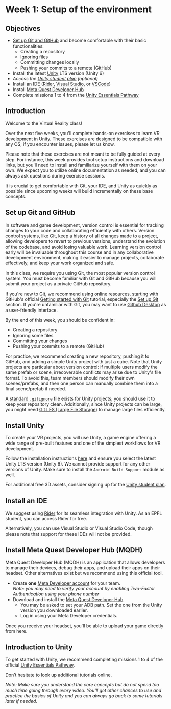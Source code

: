 # Week 1: Setup of the environment

## Objectives
- [Set up Git and GitHub](#set-up-git-and-github) and become comfortable with their basic functionalities:
  - Creating a repository
  - Ignoring files
  - Committing changes locally
  - Pushing your commits to a remote (GitHub)
- Install the latest [Unity](https://unity.com/download) LTS version (Unity 6)
- _Access the [Unity student plan](https://unity.com/products/unity-student) (optional)_
- Install an IDE ([Rider](https://www.jetbrains.com/lp/dotnet-unity/), [Visual Studio](https://visualstudio.microsoft.com/vs/unity-tools/), or [VSCode](https://code.visualstudio.com/docs/other/unity))
- Install [Meta Quest Developer Hub](https://developers.meta.com/horizon/documentation/unity/ts-odh/)
- Complete missions 1 to 4 from the [Unity Essentials Pathway](https://learn.unity.com/pathway/unity-essentials)

## Introduction
Welcome to the Virtual Reality class!  

Over the next five weeks, you'll complete hands-on exercises to learn VR development in Unity. 
These exercises are designed to be compatible with any OS; if you encounter issues, please let us know.

Please note that these exercises are not meant to be fully guided at every step. 
For instance, this week provides tool setup instructions and download links, but you'll need to install and familiarize yourself with them on your own. 
We expect you to utilize online documentation as needed, and you can always ask questions during exercise sessions.

It is crucial to get comfortable with Git, your IDE, and Unity as quickly as possible since upcoming weeks will build incrementally on these base concepts.

## Set up Git and GitHub
In software and game development, version control is essential for tracking changes to your code and collaborating efficiently with others. 
Version control systems, like Git, keep a history of all changes made to a project, allowing developers to revert to previous versions, understand the evolution of the codebase, and avoid losing valuable work.
Learning version control early will be invaluable throughout this course and in any collaborative development environment, making it easier to manage projects, collaborate effectively, and keep your work organized and safe.

In this class, we require you using Git, the most popular version control system.
You must become familiar with Git and GitHub because you will submit your project as a private GitHub repository. 

If you're new to Git, we recommend using online resources, starting with GitHub's official [Getting started with Git](https://docs.github.com/en/get-started/getting-started-with-git) tutorial, 
especially the [Set up Git](https://docs.github.com/en/get-started/getting-started-with-git/set-up-git) section.
If you're unfamiliar with Git, you may want to use [Github Desktop](https://docs.github.com/en/desktop/overview/about-github-desktop) as a user-friendly interface.

By the end of this week, you should be confident in:

- Creating a repository
- Ignoring some files
- Committing your changes
- Pushing your commits to a remote (GitHub)

For practice, we recommend creating a new repository, pushing it to GitHub, and adding a simple Unity project with just a cube. 
Note that Unity projects are particular about version control: if multiple users modify the same prefab or scene, irrecoverable conflicts may arise due to Unity's file format. 
To avoid this, team members should modify their own scenes/prefabs, and then one person can manually combine them into a final scene/prefab if needed.

A [standard `.gitignore`](https://github.com/github/gitignore/blob/main/Unity.gitignore) file exists for Unity projects; you should use it to keep your repository clean. 
Additionally, since Unity projects can be large, you might need [Git LFS (Large File Storage)](https://docs.github.com/en/repositories/working-with-files/managing-large-files/configuring-git-large-file-storage) to manage large files efficiently.

## Install Unity
To create your VR projects, you will use Unity, a game engine offering a wide range of pre-built features and one of the simplest workflows for VR development.

Follow the installation instructions [here](https://unity.com/download) and ensure you select the latest Unity LTS version (Unity 6). We cannot provide support for any other versions of Unity. Make sure to install the `Android Build Support` module as well.

For additional free 3D assets, consider signing up for the [Unity student plan](https://unity.com/products/unity-student).

## Install an IDE
We suggest using [Rider](https://www.jetbrains.com/fr-fr/rider/) for its seamless integration with Unity. As an EPFL student, you can access Rider for free.

Alternatively, you can use Visual Studio or Visual Studio Code, though please note that support for these IDEs will not be provided.

## Install Meta Quest Developer Hub (MQDH)
Meta Quest Developer Hub (MQDH) is an application that allows developers to manage their devices, debug their apps, and upload their apps on their headset. Other alternatives exist but we recommend using this official tool.

- Create **one** [Meta Developer account](https://developers.facebook.com/docs/development/register/) for your team.  
  _Note: you may need to verify your account by enabling Two-Factor Authentication using your phone number_
- Download and install the [Meta Quest Developer Hub](https://developers.meta.com/horizon/documentation/unity/ts-odh/).
  - You may be asked to set your ADB path. Set the one from the Unity version you downloaded earlier.
  - Log in using your Meta Developer credentials.

Once you receive your headset, you'll be able to upload your game directly from here.

## Introduction to Unity
To get started with Unity, we recommend completing missions 1 to 4 of the official [Unity Essentials Pathway](https://learn.unity.com/pathway/unity-essentials).

Don’t hesitate to look up additional tutorials online.

_Note: Make sure you understand the core concepts but do not spend too much time going through every video. You'll get other chances to use and practice the basics of Unity and you can always go back to some tutorials later if needed._